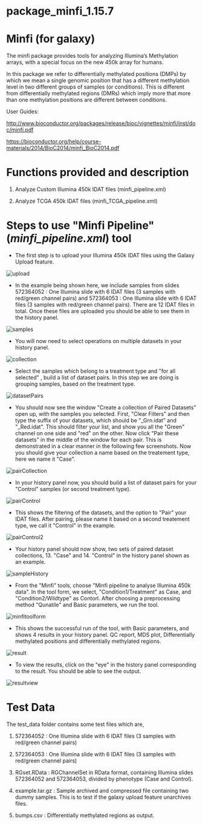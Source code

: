 # package_minfi_1.15.7

Minfi (for galaxy)
====

The minfi package provides tools for analyzing Illumina’s Methylation arrays, with a special
focus on the new 450k array for humans.

In this package we refer to differentially methylated positions (DMPs) by which we mean
a single genomic position that has a different methylation level in two different groups of
samples (or conditions). This is different from differentially methylated regions (DMRs)
which imply more that more than one methylation positions are different between conditions.

User Guides:

http://www.bioconductor.org/packages/release/bioc/vignettes/minfi/inst/doc/minfi.pdf

https://bioconductor.org/help/course-materials/2014/BioC2014/minfi_BioC2014.pdf

Functions provided and description
===

1. Analyze Custom Illumina 450k IDAT files (minfi_pipeline.xml)

2. Analyze TCGA 450k IDAT files (minfi_TCGA_pipeline.xml) 

Steps to use "Minfi Pipeline" (*minfi_pipeline.xml*) tool
===

* The first step is to upload your Illumina 450k IDAT files using the Galaxy Upload feature.

![upload](https://github.com/nitesh1989/tools-iuc/blob/methylation_2/tools/minfi/help/help-images/Screen%20Shot%202015-12-07%20at%205.43.07%20PM.png)

* In the example being shown here, we include samples from slides 572364052 : One Illumina slide with 6 IDAT files (3 samples with red/green channel pairs) and 572364053 : One Illumina slide with 6 IDAT files (3 samples with red/green channel pairs). There are 12 IDAT files in total. Once these files are uploaded you should be able to see them in the history panel. 

![samples](https://github.com/nitesh1989/tools-iuc/blob/methylation_2/tools/minfi/help/help-images/Screen%20Shot%202015-12-07%20at%205.43.41%20PM.png)

* You will now need to select operations on multiple datasets in your history panel.

![collection](https://github.com/nitesh1989/tools-iuc/blob/methylation_2/tools/minfi/help/help-images/Screen%20Shot%202015-12-07%20at%205.44.32%20PM.png)

* Select the samples which belong to a treatment type and "for all selected" , build a list of dataset pairs. In this step we are doing is grouping samples, based on the treatment type.

![datasetPairs](https://github.com/nitesh1989/tools-iuc/blob/methylation_2/tools/minfi/help/help-images/Screen%20Shot%202015-12-07%20at%205.45.18%20PM.png)

* You should now see the window "Create a collection of Paired Datasets" open up, with the samples you selected. First, "Clear Filters" and then type the suffix of your datasets, which should be "_Grn.idat" and "_Red.idat". This should filter your list, and show you all the "Green" channel on one side and "red" on the other. Now click "Pair these datasets" in the middle of the window for each pair. This is demonstrated in a clear manner in the following few screenshots. Now you should give your collection a name based on the treatement type, here we name it "Case".

![pairCollection](https://github.com/nitesh1989/tools-iuc/blob/methylation_2/tools/minfi/help/help-images/Screen%20Shot%202015-12-07%20at%205.46.59%20PM.png)

* In your history panel now, you should build a list of dataset pairs for your "Control" samples (or second treatment type).

![pairControl](https://github.com/nitesh1989/tools-iuc/blob/methylation_2/tools/minfi/help/help-images/Screen%20Shot%202015-12-07%20at%205.47.30%20PM.png)

* This shows the filtering of the datasets, and the option to "Pair" your IDAT files. After pairing, please name it based on a second treatement type, we call it "Control" in the example.

![pairControl2](https://github.com/nitesh1989/tools-iuc/blob/methylation_2/tools/minfi/help/help-images/Screen%20Shot%202015-12-07%20at%205.47.59%20PM.png)

* Your history panel should now show, two sets of paired dataset collections, 13. "Case" and 14. "Control" in the history panel shown as an example. 

![sampleHistory](https://github.com/nitesh1989/tools-iuc/blob/methylation_2/tools/minfi/help/help-images/Screen%20Shot%202015-12-07%20at%205.48.22%20PM.png)

* From the "Minfi" tools, choose "Minfi pipeline to analyse Illumina 450k data". In the tool form, we select, "Condition1/Treatment" as Case, and "Condition2/Wildtype" as Contorl. After choosing a preprocessing method "Qunatile" and Basic parameters, we run the tool.

![minfitoolform](https://github.com/nitesh1989/tools-iuc/blob/methylation_2/tools/minfi/help/help-images/Screen%20Shot%202015-12-08%20at%2010.30.54%20AM.png)

* This shows the successful run of the tool, with Basic parameters, and shows 4 results in your history panel. QC report, MDS plot, Differentially methylated positions and differentially methylated regions.

![result](https://github.com/nitesh1989/tools-iuc/blob/methylation_2/tools/minfi/help/help-images/Screen%20Shot%202015-12-07%20at%205.53.03%20PM.png)

* To view the results, click on the "eye" in the history panel corresponding to the result. You should be able to see the output. 

![resultview](https://github.com/nitesh1989/tools-iuc/blob/methylation_2/tools/minfi/help/help-images/Screen%20Shot%202015-12-07%20at%205.55.57%20PM.png)


Test Data
====

The test_data folder contains some test files which are,

1. 572364052 : One Illumina slide with 6 IDAT files (3 samples with red/green channel pairs)

2. 572364053 : One Illumina slide with 6 IDAT files (3 samples with red/green channel pairs)

3. RGset.RData : RGChannelSet in RData format, containing Illumina slides 572364052 and 572364053,
divided by phenotype (Case and Control).

4. example.tar.gz : Sample archived and compressed file containing two dummy samples. This is to test if the galaxy upload feature unarchives files.

5. bumps.csv : Differentially methylated regions as output.
